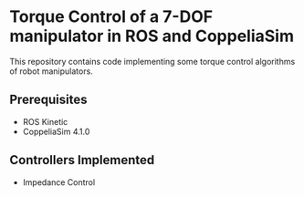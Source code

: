 # Torque Control of a 7-DOF manipulator in ROS and CoppeliaSim

This repository contains code implementing some torque control algorithms of robot manipulators.

## Prerequisites
-  ROS Kinetic
-  CoppeliaSim 4.1.0

## Controllers Implemented

- Impedance Control



